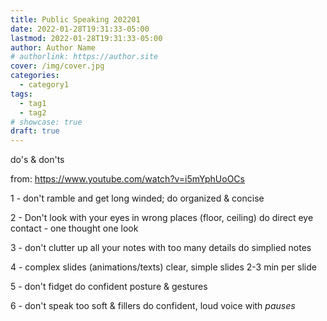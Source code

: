 ```yaml
---
title: Public Speaking 202201
date: 2022-01-28T19:31:33-05:00
lastmod: 2022-01-28T19:31:33-05:00
author: Author Name
# authorlink: https://author.site
cover: /img/cover.jpg
categories:
  - category1
tags:
  - tag1
  - tag2
# showcase: true
draft: true
---
```


do's & don'ts

<!--more-->

from: https://www.youtube.com/watch?v=i5mYphUoOCs

1 - don't ramble and get long winded;
do organized & concise

2 - Don't look with your eyes in wrong places (floor, ceiling)
do direct eye contact - one thought one look

3 - don't clutter up all your notes with too many details
do simplied notes 

4 - complex slides (animations/texts)
clear, simple slides
2-3 min per slide

5 - don't fidget
do confident posture & gestures 

6 - don't speak too soft & fillers
do confident, loud voice with *pauses*

